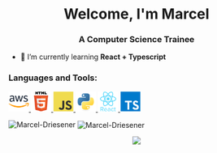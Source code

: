 <h1 align="center">Welcome, I'm Marcel</h1>
<h3 align="center">A Computer Science Trainee</h3>

- 🌱 I’m currently learning **React + Typescript**

<h3 align="left">Languages and Tools:</h3>
<p align="left"> <a href="https://aws.amazon.com" target="_blank" rel="noreferrer"> <img src="https://raw.githubusercontent.com/devicons/devicon/master/icons/amazonwebservices/amazonwebservices-original-wordmark.svg" alt="aws" width="40" height="40"/> </a> <a href="https://www.w3.org/html/" target="_blank" rel="noreferrer"> <img src="https://raw.githubusercontent.com/devicons/devicon/master/icons/html5/html5-original-wordmark.svg" alt="html5" width="40" height="40"/> </a> <a href="https://developer.mozilla.org/en-US/docs/Web/JavaScript" target="_blank" rel="noreferrer"> <img src="https://raw.githubusercontent.com/devicons/devicon/master/icons/javascript/javascript-original.svg" alt="javascript" width="40" height="40"/> </a> <a href="https://www.python.org" target="_blank" rel="noreferrer"> <img src="https://raw.githubusercontent.com/devicons/devicon/master/icons/python/python-original.svg" alt="python" width="40" height="40"/> </a> <a href="https://reactjs.org/" target="_blank" rel="noreferrer"> <img src="https://raw.githubusercontent.com/devicons/devicon/master/icons/react/react-original-wordmark.svg" alt="react" width="40" height="40"/> </a> <a href="https://www.typescriptlang.org/" target="_blank" rel="noreferrer"> <img src="https://raw.githubusercontent.com/devicons/devicon/master/icons/typescript/typescript-original.svg" alt="typescript" width="40" height="40"/> </a> </p>

<p><img align="left" src="https://github-readme-stats.vercel.app/api/top-langs?username=Marcel-Driesener&show_icons=true&locale=en&layout=compact" alt="Marcel-Driesener" /></p>

<p>&nbsp;<img align="center" src="https://github-readme-stats.vercel.app/api?username=Marcel-Driesener&show_icons=true&locale=en" alt="Marcel-Driesener" /></p>
<p align="center">
  <img alig src="https://github-profile-trophy.vercel.app/?username=Marcel-Driesener&&theme=onedark&column=8&rank=SSS,SS,S,AAA,AA,A,B,C" />
</p>
